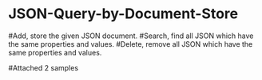 # JSON-Query-by-Document-Store

#Add, store the given JSON document.
#Search, find all JSON which have the same properties and values.
#Delete, remove all JSON which have the same properties and values.


#Attached 2 samples
